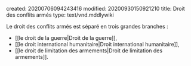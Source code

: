 created: 20200706094243416
modified: 20200930150921210
title: Droit des conflits armés
type: text/vnd.mddlywiki

Le droit des conflits armés est séparé en trois grandes branches :

* [[le droit de la guerre|Droit de la guerre]],
* [[le droit international humanitaire|Droit international humanitaire]],
* [[le droit de limitation des armements|Droit de limitation des armements]].
